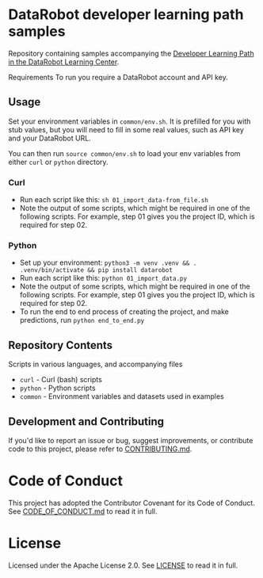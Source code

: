 # DataRobot developer learning path samples

Repository containing samples accompanying the [Developer Learning Path in the DataRobot Learning Center](https://community.datarobot.com/t5/guided-ai-learning/developer-learning-path/ta-p/2885).

Requirements
To run you require a DataRobot account and API key.

## Usage

Set your environment variables in `common/env.sh`.
It is prefilled for you with stub values, but you will need to fill in some real values, such as API key and your DataRobot URL.

You can then run `source common/env.sh` to load your env variables from either `curl` or `python` directory.

### Curl

- Run each script like this: `sh 01_import_data-from_file.sh`
- Note the output of some scripts, which might be required in one of the following scripts. For example, step 01 gives you the project ID, which is required for step 02.

### Python

- Set up your environment: `python3 -m venv .venv && . .venv/bin/activate && pip install datarobot`
- Run each script like this: `python 01_import_data.py`
- Note the output of some scripts, which might be required in one of the following scripts. For example, step 01 gives you the project ID, which is required for step 02.
- To run the end to end process of creating the project, and make predictions, run `python end_to_end.py`

## Repository Contents

Scripts in various languages, and accompanying files
- `curl` - Curl (bash) scripts
- `python` - Python scripts
- `common` - Environment variables and datasets used in examples

## Development and Contributing

If you'd like to report an issue or bug, suggest improvements, or contribute code to this project, please refer to [CONTRIBUTING.md](CONTRIBUTING.md).

# Code of Conduct

This project has adopted the Contributor Covenant for its Code of Conduct. 
See [CODE_OF_CONDUCT.md](CODE_OF_CONDUCT.md) to read it in full.

# License

Licensed under the Apache License 2.0. 
See [LICENSE](LICENSE) to read it in full.


